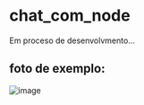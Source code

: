 ﻿# chat_com_node
 
 <P>Em proceso de desenvolvmento...</P>
 
 <h2>foto de exemplo:</h2>
 
![image](https://user-images.githubusercontent.com/92883620/231167491-8993d308-4903-4023-a567-0bf68641865f.png)
